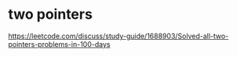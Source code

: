 # two pointers
https://leetcode.com/discuss/study-guide/1688903/Solved-all-two-pointers-problems-in-100-days